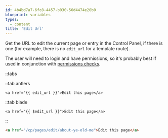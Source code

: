 ```yaml
---
id: 4b4bd7a7-6fc8-4457-b030-56d4474e20b0
blueprint: variables
types:
  - content
title: 'Edit Url'
---
```

Get the URL to edit the current page or entry in the Control Panel, if there is one (for example, there is no `edit_url` for a template route).

The user will need to login and have permissions, so it's probably best if used in conjunction with [permissions checks](/tags/user-can).

::tabs

::tab antlers
```antlers
<a href="{{ edit_url }}">Edit this page</a>
```
::tab blade
```blade
<a href="{{ $edit_url }}">Edit this page</a>
```
::

```html
<a href="/cp/pages/edit/about-ye-old-me">Edit this page</a>
```
